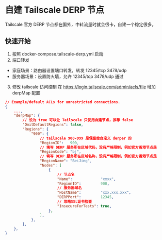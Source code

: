 # 自建 Tailscale DERP 节点

Tailscale 官方 DERP 节点都在国外，中转流量时就会很卡，自建一个稳定很多。

## 快速开始

1. 按照 docker-compose.tailscale-derp.yml 启动
2. 端口转发
* 家庭场景：路由器设置端口转发，转发 12345/tcp 3478/udp
* 服务器场景：设置防火墙，允许 12345/tcp 3478/udp 通过
3. 修改 tailscale 访问控制
在 https://login.tailscale.com/admin/acls/file 增加 derpMap 配置
```json
// Example/default ACLs for unrestricted connections.
{
	...,
	"derpMap": {
        // 设为 true 可以让 Tailscale 只使用自建节点，推荐 false
		"OmitDefaultRegions": false,
		"Regions": {
			"900": {
                // tailscale 900-999 是保留给自定义 derper 的
				"RegionID":   900, 
                // 填写 DERP 服务所在区域代码，没有严格限制，例如官方香港节点是：hkg
				"RegionCode": "bj",
                // 填写 DERP 服务所在区域名称，没有严格限制，例如官方香港节点是：“Hong Kong”
				"RegionName": "BeiJing",
				"Nodes": [
					{
                        // 节点名
						"Name":             "xxxx",
						"RegionID":         900,
                        // 服务器域名
						"HostName":         "xxx.xxx.xxx",
						"DERPPort":         12345,
                        // 忽略SSL证书检查
						"InsecureForTests": true,
					},
				],
			},
		},
	},
}

```

